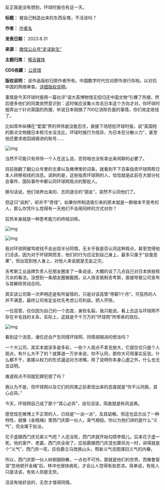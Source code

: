 反正我是没有想到，环球时报也有这一天。




**标题：** 被自己制造出来的东西反噬，不活该吗？  

**作者：** [作者名](https://chinadigitaltimes.net/space/)  

**发表日期：** 2023.8.31  

**来源：** [微信公众号“走读新生”](https://web.archive.org/web/20230831114425/https://mp.weixin.qq.com/s/awQeq0GQQL2sFluKi5DWIw)  

**主题归类：** [喉舌媒体](https://chinadigitaltimes.net/space/喉舌媒体)  

**CDS收藏：** [公民馆](https://chinadigitaltimes.net/space/%E5%85%AC%E6%B0%91%E9%A6%86)  

**版权说明：** 该作品版权归原作者所有。中国数字时代仅对原作进行存档，以对抗中国的网络审查。[详细版权说明](https://chinadigitaltimes.net/chinese/copyright)。


事情是今天环球时报用一篇社评“请大英博物馆无偿归还中国文物”引爆了热搜，然后很多他们的同类突然意识到：这时候应该集火攻击日本这个方向才对，你环球时报弄出个针对英国的热搜，听说日本刚搞了700亿消除负面的事情，你们肯定收钱了。


比如常年纵横在“爱国”界的师伟就没能忍住，直接下场怒批环球时报，说“英国抢的那点文物跟日本核污水没法比，环球时报行为怪异，为日本在分散火力”，甚至他还要求收回胡锡进的账号……


![img](https://chinadigitaltimes.net/chinese/files/2023/08/post-699802-64f07d753d292.png)


当然不可能只有师伟一个人在这么说，否则咱也没有拿出来闲聊的必要了。


目前我翻了翻公众号里的文章以及微博里的词条，就看到不下百条指责环球网帮日本人转移视线的消息。讽刺的是，这些指责环球网的人，恰恰就是此前在大部分社会事件、国际事件中都认同环球网观点的那批人。


换句话说，他们培养出来的、志同道合的“朋友”，突然不认同他们了。


但这只“讽刺”，却并不“奇怪”。如果你所制造吸引来的原本就是一群根本不思考的人，那么你凭什么觉得有一天他们不会用同样的方式对你？


狂热本身就是一种思考能力的终结训练。


![img](https://chinadigitaltimes.net/chinese/files/2023/08/post-699802-64f07d7565d92.png)


![img](https://chinadigitaltimes.net/chinese/files/2023/08/post-699802-64f07d75909c1.png)


我对环球网被骂收钱不会出现半分同情，无关乎我是否认同这种观点，甚至觉得他们活该。因为对于环球网而言，他们的行为应证到自己身上，最多只属于“自食恶果”，但出现到他人身上，对他人来说就是无妄之灾。


吉考斯工业品牌负责人在朋友圈发了一条说说，大概的谈了几点自己对日本排放核污水的看法。没想到一条朋友圈被截图，众人扬言抵制吉考斯，直接导致公司宣布与其解除劳动合同。


其实该公司第一次声明还是有所留情的，只是对该高管“停薪1个月”。可狂热的人并不满意，最终公司肯定会优先考虑公司利益，把人开除。


一位高管，仅仅因为自己的一个态度，身败名裂。我只能说，看上去这与环球网不存在半毛钱的关系，实际上，这就是千千万万的“环球网”所带来的效应。


![img](https://chinadigitaltimes.net/chinese/files/2023/08/post-699802-64f07ded40d4c.png)


看到这个消息，诸位还会产生同情环球网、同情胡锡进的想法吗？


一个大公司，其实本就该多姿多彩，一些个人观点不拿去放大，它就仅仅只是个人观点，有什么大不了的？就算退一万步来说，你不认同，那你大可用事实反驳。什么都不干，直接以权力的形式逼迫对方闭嘴，除了说明你本身心虚之外，什么也无法证明。


难道观点不同就犯罪犯错了吗？


我认为不是，但环球网以及它们的同类之前表现出来的态度就是“你不认同我，其心必异。”


今天，环球网自己成了那个“其心必异”，说句活该，简直就是秋风送爽。


感觉现在微博上不正常的人，已经是“一派一派”，及其幼稚。但这也显示出了一种特性，就像《金瓶梅》里西门庆那一伙人，臭气相投。你以为他们讲的是什么“义气”，完全属于扯淡。


花子虚跟西门庆兄弟义气吧？人还没死，西门庆就开始勾搭李瓶儿。后来花子虚一死，他的家产、老婆，西门庆全收了。应伯爵跟西门庆混也算风光一时，讲得就是个“义气”，西门庆一死，应伯爵立马改换山头，帮新义气去图谋旧义气的内眷。


所以，西门庆那一伙人树倒猢狲散，一点也不可怜，那就是他们的世界。而像鲁智深“忽地顿开金绳”后，林冲也很快病死，才会让人觉得有些悲凉。简单说，有些人只是活该，有些人则是无奈。


活该有啥好说的，无奈才值得同情。

